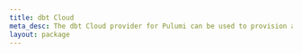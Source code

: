 ```yaml
---
title: dbt Cloud
meta_desc: The dbt Cloud provider for Pulumi can be used to provision any of the cloud resources available in dbt Cloud.
layout: package
---
```

